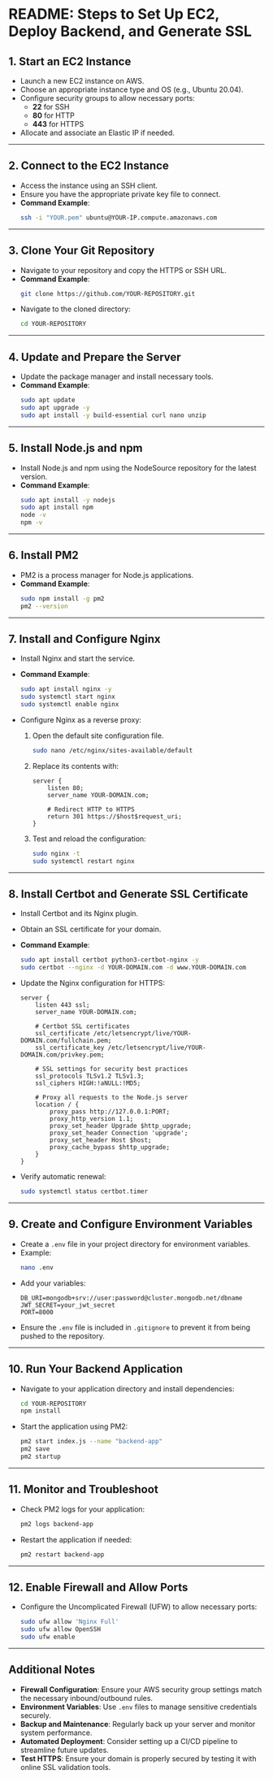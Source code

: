 # README: Steps to Set Up EC2, Deploy Backend, and Generate SSL

## 1. **Start an EC2 Instance**

- Launch a new EC2 instance on AWS.
- Choose an appropriate instance type and OS (e.g., Ubuntu 20.04).
- Configure security groups to allow necessary ports:
  - **22** for SSH
  - **80** for HTTP
  - **443** for HTTPS
- Allocate and associate an Elastic IP if needed.

---

## 2. **Connect to the EC2 Instance**

- Access the instance using an SSH client.
- Ensure you have the appropriate private key file to connect.
- **Command Example**:
  ```bash
  ssh -i "YOUR.pem" ubuntu@YOUR-IP.compute.amazonaws.com
  ```

---

## 3. **Clone Your Git Repository**

- Navigate to your repository and copy the HTTPS or SSH URL.
- **Command Example**:
  ```bash
  git clone https://github.com/YOUR-REPOSITORY.git
  ```
- Navigate to the cloned directory:
  ```bash
  cd YOUR-REPOSITORY
  ```

---

## 4. **Update and Prepare the Server**

- Update the package manager and install necessary tools.
- **Command Example**:
  ```bash
  sudo apt update
  sudo apt upgrade -y
  sudo apt install -y build-essential curl nano unzip
  ```

---

## 5. **Install Node.js and npm**

- Install Node.js and npm using the NodeSource repository for the latest version.
- **Command Example**:
  ```bash
  sudo apt install -y nodejs
  sudo apt install npm
  node -v
  npm -v
  ```

---

## 6. **Install PM2**

- PM2 is a process manager for Node.js applications.
- **Command Example**:
  ```bash
  sudo npm install -g pm2
  pm2 --version
  ```

---

## 7. **Install and Configure Nginx**

- Install Nginx and start the service.
- **Command Example**:
  ```bash
  sudo apt install nginx -y
  sudo systemctl start nginx
  sudo systemctl enable nginx
  ```

- Configure Nginx as a reverse proxy:

  1. Open the default site configuration file.
     ```bash
     sudo nano /etc/nginx/sites-available/default
     ```
  
  2. Replace its contents with:
     ```nginx
     server {
         listen 80;
         server_name YOUR-DOMAIN.com;

         # Redirect HTTP to HTTPS
         return 301 https://$host$request_uri;
     }
     ```
  
  3. Test and reload the configuration:
     ```bash
     sudo nginx -t
     sudo systemctl restart nginx
     ```

---

## 8. **Install Certbot and Generate SSL Certificate**

- Install Certbot and its Nginx plugin.
- Obtain an SSL certificate for your domain.
- **Command Example**:
  ```bash
  sudo apt install certbot python3-certbot-nginx -y
  sudo certbot --nginx -d YOUR-DOMAIN.com -d www.YOUR-DOMAIN.com
  ```

- Update the Nginx configuration for HTTPS:
  ```nginx
  server {
      listen 443 ssl;
      server_name YOUR-DOMAIN.com;

      # Certbot SSL certificates
      ssl_certificate /etc/letsencrypt/live/YOUR-DOMAIN.com/fullchain.pem;
      ssl_certificate_key /etc/letsencrypt/live/YOUR-DOMAIN.com/privkey.pem;

      # SSL settings for security best practices
      ssl_protocols TLSv1.2 TLSv1.3;
      ssl_ciphers HIGH:!aNULL:!MD5;

      # Proxy all requests to the Node.js server
      location / {
          proxy_pass http://127.0.0.1:PORT;
          proxy_http_version 1.1;
          proxy_set_header Upgrade $http_upgrade;
          proxy_set_header Connection 'upgrade';
          proxy_set_header Host $host;
          proxy_cache_bypass $http_upgrade;
      }
  }
  ```

- Verify automatic renewal:
  ```bash
  sudo systemctl status certbot.timer
  ```

---

## 9. **Create and Configure Environment Variables**

- Create a `.env` file in your project directory for environment variables.
- Example:
  ```bash
  nano .env
  ```
- Add your variables:
  ```env
  DB_URI=mongodb+srv://user:password@cluster.mongodb.net/dbname
  JWT_SECRET=your_jwt_secret
  PORT=8000
  ```
- Ensure the `.env` file is included in `.gitignore` to prevent it from being pushed to the repository.

---

## 10. **Run Your Backend Application**

- Navigate to your application directory and install dependencies:
  ```bash
  cd YOUR-REPOSITORY
  npm install
  ```
- Start the application using PM2:
  ```bash
  pm2 start index.js --name "backend-app"
  pm2 save
  pm2 startup
  ```

---

## 11. **Monitor and Troubleshoot**

- Check PM2 logs for your application:
  ```bash
  pm2 logs backend-app
  ```
- Restart the application if needed:
  ```bash
  pm2 restart backend-app
  ```

---

## 12. **Enable Firewall and Allow Ports**

- Configure the Uncomplicated Firewall (UFW) to allow necessary ports:
  ```bash
  sudo ufw allow 'Nginx Full'
  sudo ufw allow OpenSSH
  sudo ufw enable
  ```

---

## Additional Notes

- **Firewall Configuration**: Ensure your AWS security group settings match the necessary inbound/outbound rules.
- **Environment Variables**: Use `.env` files to manage sensitive credentials securely.
- **Backup and Maintenance**: Regularly back up your server and monitor system performance.
- **Automated Deployment**: Consider setting up a CI/CD pipeline to streamline future updates.
- **Test HTTPS**: Ensure your domain is properly secured by testing it with online SSL validation tools.

